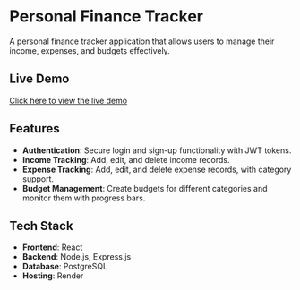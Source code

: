 # Personal Finance Tracker

A personal finance tracker application that allows users to manage their income, expenses, and budgets effectively.

## Live Demo

[Click here to view the live demo](https://willbickham3.github.io/personal_finances_tracker/)

## Features

- **Authentication**: Secure login and sign-up functionality with JWT tokens.
- **Income Tracking**: Add, edit, and delete income records.
- **Expense Tracking**: Add, edit, and delete expense records, with category support.
- **Budget Management**: Create budgets for different categories and monitor them with progress bars.

## Tech Stack

- **Frontend**: React
- **Backend**: Node.js, Express.js
- **Database**: PostgreSQL
- **Hosting**: Render
